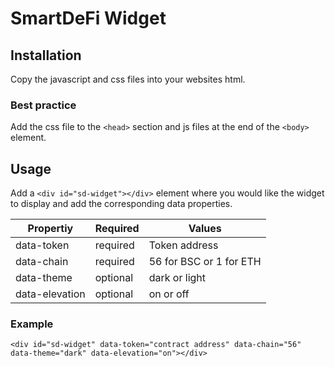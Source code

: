 # SmartDeFi Widget


## Installation

Copy the javascript and css files into your websites html.

### Best practice

Add the css file to the `<head>` section and js files at the end of the `<body>` element.

## Usage

Add a `<div id="sd-widget"></div>` element where you would like the widget to display and add the corresponding data properties.

| Propertiy  | Required | Values                |
| ---------- | -------- | ------------------------ |
| data-token | required | Token address|
| data-chain | required | 56 for BSC or 1 for ETH |
| data-theme | optional | dark or light | 
| data-elevation | optional | on or off|
  
### Example

`<div id="sd-widget" data-token="contract address" data-chain="56" data-theme="dark" data-elevation="on"></div>`
